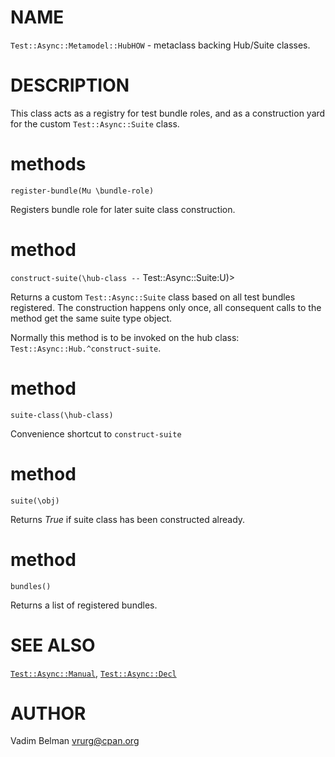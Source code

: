 NAME
====



`Test::Async::Metamodel::HubHOW` - metaclass backing Hub/Suite classes.

DESCRIPTION
===========



This class acts as a registry for test bundle roles, and as a construction yard for the custom `Test::Async::Suite` class.

methods
=======

`register-bundle(Mu \bundle-role)`

Registers bundle role for later suite class construction.

method
======

`construct-suite(\hub-class --` Test::Async::Suite:U)>

Returns a custom `Test::Async::Suite` class based on all test bundles registered. The construction happens only once, all consequent calls to the method get the same suite type object.

Normally this method is to be invoked on the hub class: `Test::Async::Hub.^construct-suite`.

method
======

`suite-class(\hub-class)`

Convenience shortcut to `construct-suite`

method
======

`suite(\obj)`

Returns *True* if suite class has been constructed already.

method
======

`bundles()`

Returns a list of registered bundles.

SEE ALSO
========

[`Test::Async::Manual`](https://github.com/vrurg/raku-Test-Async/blob/v0.0.9/docs/md/Test/Async/Manual.md), [`Test::Async::Decl`](https://github.com/vrurg/raku-Test-Async/blob/v0.0.9/docs/md/Test/Async/Decl.md)

AUTHOR
======

Vadim Belman <vrurg@cpan.org>

